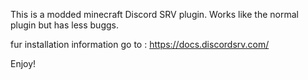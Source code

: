 This is a modded minecraft Discord SRV plugin.
Works like the normal plugin but has less buggs.

fur installation information go to : https://docs.discordsrv.com/

Enjoy!